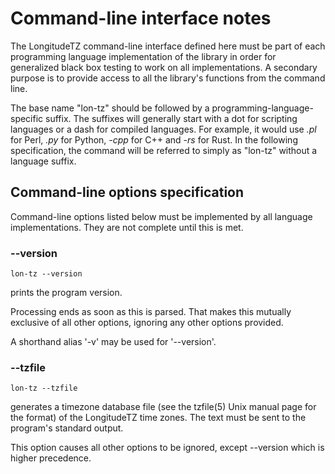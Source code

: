 # Command-line interface notes

The LongitudeTZ command-line interface defined here must be part of each programming language implementation of the library in order for generalized black box testing to work on all implementations. A secondary purpose is to provide access to all the library's functions from the command line.

The base name "lon-tz" should be followed by a programming-language-specific suffix. The suffixes will generally start with a dot for scripting languages or a dash for compiled languages. For example, it would use *.pl* for Perl, *.py* for Python, *-cpp* for C++ and *-rs* for Rust. In the following specification, the command will be referred to simply as "lon-tz" without a language suffix.

## Command-line options specification

Command-line options listed below must be implemented by all language implementations. They are not complete until this is met.

### --version

    lon-tz --version

prints the program version.

Processing ends as soon as this is parsed. That makes this mutually exclusive of all other options, ignoring any other options provided.

A shorthand alias '-v' may be used for '--version'.

### --tzfile

    lon-tz --tzfile

generates a timezone database file (see the tzfile(5) Unix manual page for the format) of the LongitudeTZ time zones. The text must be sent to the program's standard output.

This option causes all other options to be ignored, except --version which is higher precedence.

